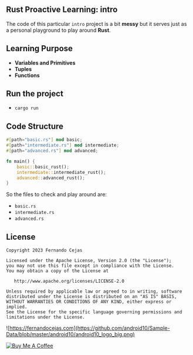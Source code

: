 ## Rust Proactive Learning: intro

The code of this particular `intro` project is a bit **messy** but it serves just as a personal playground to play around **Rust**.

## Learning Purpose

 - **Variables and Primitives**
 - **Tuples**
 - **Functions**

## Run the project

 - `cargo run`

## Code Structure

```rust
#[path="basic.rs"] mod basic;
#[path="intermediate.rs"] mod intermediate;
#[path="advanced.rs"] mod advanced;

fn main() {
    basic::basic_rust();
    intermediate::intermediate_rust();
    advanced::advanced_rust();
}
```

So the files to check and play around are:

 - `basic.rs`
 - `intermediate.rs`
 - `advanced.rs`

## License

    Copyright 2023 Fernando Cejas

    Licensed under the Apache License, Version 2.0 (the "License");
    you may not use this file except in compliance with the License.
    You may obtain a copy of the License at

       http://www.apache.org/licenses/LICENSE-2.0

    Unless required by applicable law or agreed to in writing, software
    distributed under the License is distributed on an "AS IS" BASIS,
    WITHOUT WARRANTIES OR CONDITIONS OF ANY KIND, either express or implied.
    See the License for the specific language governing permissions and
    limitations under the License.


![https://fernandocejas.com](https://github.com/android10/Sample-Data/blob/master/android10/android10_logo_big.png)

<a href="https://www.buymeacoffee.com/android10" target="_blank"><img src="https://www.buymeacoffee.com/assets/img/custom_images/orange_img.png" alt="Buy Me A Coffee" style="height: auto !important;width: auto !important;" ></a>
